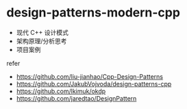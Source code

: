 # design-patterns-modern-cpp

* 现代 C++ 设计模式
* 架构原理/分析思考
* 项目案例

refer

* https://github.com/liu-jianhao/Cpp-Design-Patterns
* https://github.com/JakubVojvoda/design-patterns-cpp
* https://github.com/lkimuk/okdp
* https://github.com/jaredtao/DesignPattern



